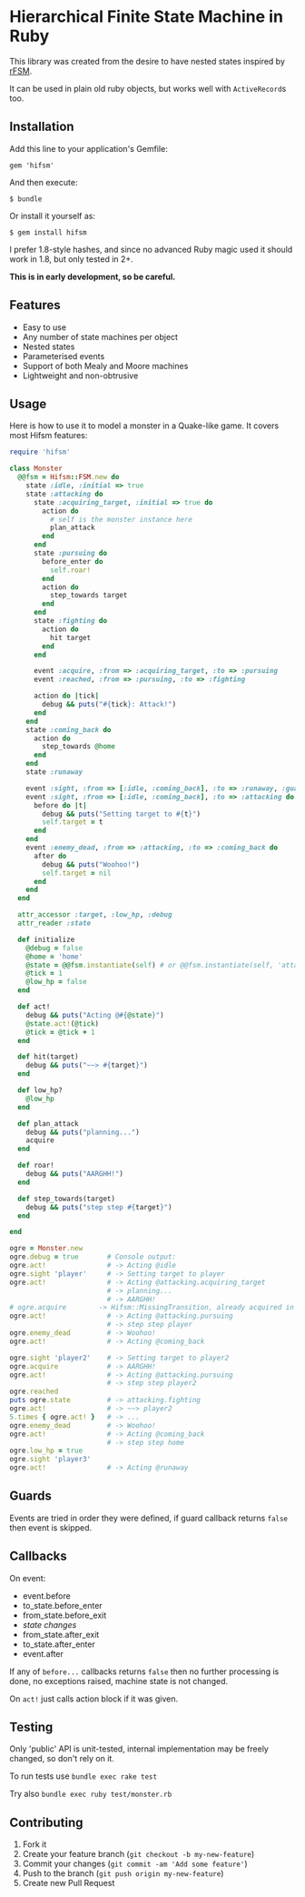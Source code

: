 # Hierarchical Finite State Machine in Ruby

This library was created from the desire to have nested states inspired by [rFSM](https://github.com/kmarkus/rFSM).

It can be used in plain old ruby objects, but works well with `ActiveRecord`s too.

## Installation

Add this line to your application's Gemfile:

    gem 'hifsm'

And then execute:

    $ bundle

Or install it yourself as:

    $ gem install hifsm

I prefer 1.8-style hashes, and since no advanced Ruby magic used it should work in 1.8, but only tested in 2+.

__This is in early development, so be careful.__

## Features

* Easy to use
* Any number of state machines per object
* Nested states
* Parameterised events
* Support of both Mealy and Moore machines
* Lightweight and non-obtrusive

## Usage

Here is how to use it to model a monster in a Quake-like game. It covers most Hifsm features:

```ruby
require 'hifsm'

class Monster
  @@fsm = Hifsm::FSM.new do
    state :idle, :initial => true
    state :attacking do
      state :acquiring_target, :initial => true do
        action do
          # self is the monster instance here
          plan_attack
        end
      end
      state :pursuing do
        before_enter do
          self.roar!
        end
        action do
          step_towards target
        end
      end
      state :fighting do
        action do
          hit target
        end
      end

      event :acquire, :from => :acquiring_target, :to => :pursuing
      event :reached, :from => :pursuing, :to => :fighting

      action do |tick|
        debug && puts("#{tick}: Attack!")
      end
    end
    state :coming_back do
      action do
        step_towards @home
      end
    end
    state :runaway

    event :sight, :from => [:idle, :coming_back], :to => :runaway, :guard => :low_hp?
    event :sight, :from => [:idle, :coming_back], :to => :attacking do
      before do |t|
        debug && puts("Setting target to #{t}")
        self.target = t
      end
    end
    event :enemy_dead, :from => :attacking, :to => :coming_back do
      after do
        debug && puts("Woohoo!")
        self.target = nil
      end
    end
  end

  attr_accessor :target, :low_hp, :debug
  attr_reader :state

  def initialize
    @debug = false
    @home = 'home'
    @state = @@fsm.instantiate(self) # or @@fsm.instantiate(self, 'attacking.pursuing')
    @tick = 1
    @low_hp = false
  end

  def act!
    debug && puts("Acting @#{@state}")
    @state.act!(@tick)
    @tick = @tick + 1
  end

  def hit(target)
    debug && puts("~~> #{target}")
  end

  def low_hp?
    @low_hp
  end

  def plan_attack
    debug && puts("planning...")
    acquire
  end

  def roar!
    debug && puts("AARGHH!")
  end

  def step_towards(target)
    debug && puts("step step #{target}")
  end

end

ogre = Monster.new
ogre.debug = true       # Console output:
ogre.act!               # -> Acting @idle
ogre.sight 'player'     # -> Setting target to player
ogre.act!               # -> Acting @attacking.acquiring_target
                        # -> planning...
                        # -> AARGHH!
# ogre.acquire        -> Hifsm::MissingTransition, already acquired in act!
ogre.act!               # -> Acting @attacking.pursuing
                        # -> step step player
ogre.enemy_dead         # -> Woohoo!
ogre.act!               # -> Acting @coming_back

ogre.sight 'player2'    # -> Setting target to player2
ogre.acquire            # -> AARGHH!
ogre.act!               # -> Acting @attacking.pursuing
                        # -> step step player2
ogre.reached
puts ogre.state         # -> attacking.fighting
ogre.act!               # -> ~~> player2
5.times { ogre.act! }   # -> ...
ogre.enemy_dead         # -> Woohoo!
ogre.act!               # -> Acting @coming_back
                        # -> step step home
ogre.low_hp = true
ogre.sight 'player3'
ogre.act!               # -> Acting @runaway

```

## Guards

Events are tried in order they were defined, if guard callback returns `false` then event is skipped.

## Callbacks

On event:

* event.before
* to_state.before_enter
* from_state.before_exit
* *state changes*
* from_state.after_exit
* to_state.after_enter
* event.after

If any of `before...` callbacks returns `false` then no further processing is done, no exceptions raised, machine state is not changed.

On `act!` just calls action block if it was given.

## Testing

Only 'public' API is unit-tested, internal implementation may be freely changed, so don't rely on it.

To run tests use `bundle exec rake test`

Try also `bundle exec ruby test/monster.rb`

## Contributing

1. Fork it
2. Create your feature branch (`git checkout -b my-new-feature`)
3. Commit your changes (`git commit -am 'Add some feature'`)
4. Push to the branch (`git push origin my-new-feature`)
5. Create new Pull Request
